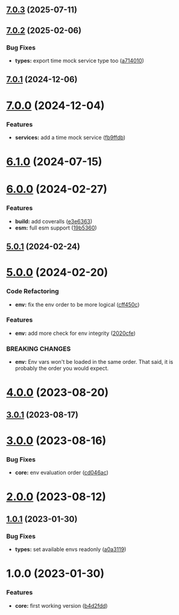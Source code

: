 ## [7.0.3](https://github.com/nfroidure/application-services/compare/v7.0.2...v7.0.3) (2025-07-11)



## [7.0.2](https://github.com/nfroidure/application-services/compare/v7.0.1...v7.0.2) (2025-02-06)


### Bug Fixes

* **types:** export time mock service type too ([a714010](https://github.com/nfroidure/application-services/commit/a714010ffc6b0d008dfb16bf6bdb6a5092b44e94))



## [7.0.1](https://github.com/nfroidure/application-services/compare/v7.0.0...v7.0.1) (2024-12-06)



# [7.0.0](https://github.com/nfroidure/application-services/compare/v6.1.0...v7.0.0) (2024-12-04)


### Features

* **services:** add a time mock service ([fb9ffdb](https://github.com/nfroidure/application-services/commit/fb9ffdbd01efbe6f24f3e31b8dbde4fe93ab4c95))



# [6.1.0](https://github.com/nfroidure/application-services/compare/v6.0.0...v6.1.0) (2024-07-15)



# [6.0.0](https://github.com/nfroidure/application-services/compare/v5.0.1...v6.0.0) (2024-02-27)


### Features

* **build:** add coveralls ([e3e6363](https://github.com/nfroidure/application-services/commit/e3e63635aa68bac950c044ac594a6af54ccbf717))
* **esm:** full esm support ([19b5360](https://github.com/nfroidure/application-services/commit/19b53601b70d0dc37287949cf5cd4979707d9c56))



## [5.0.1](https://github.com/nfroidure/application-services/compare/v5.0.0...v5.0.1) (2024-02-24)



# [5.0.0](https://github.com/nfroidure/application-services/compare/v4.0.0...v5.0.0) (2024-02-20)


### Code Refactoring

* **env:** fix the env order to be more logical ([cff450c](https://github.com/nfroidure/application-services/commit/cff450cf1e56d7b2a4d007d849778630aa82ad78))


### Features

* **env:** add more check for env integrity ([2020cfe](https://github.com/nfroidure/application-services/commit/2020cfe28e6ef692118a553573c718dc8656e2db))


### BREAKING CHANGES

* **env:** Env vars won't be loaded in the same order. That said, it is probably the order you
would expect.



# [4.0.0](https://github.com/nfroidure/application-services/compare/v3.0.1...v4.0.0) (2023-08-20)



## [3.0.1](https://github.com/nfroidure/application-services/compare/v3.0.0...v3.0.1) (2023-08-17)



# [3.0.0](https://github.com/nfroidure/application-services/compare/v2.0.0...v3.0.0) (2023-08-16)


### Bug Fixes

* **core:** env evaluation order ([cd046ac](https://github.com/nfroidure/application-services/commit/cd046ac97433a7a672f319401d5c361021d9d913))



# [2.0.0](https://github.com/nfroidure/application-services/compare/v1.0.1...v2.0.0) (2023-08-12)



## [1.0.1](https://github.com/nfroidure/application-services/compare/v1.0.0...v1.0.1) (2023-01-30)


### Bug Fixes

* **types:** set available envs readonly ([a0a3119](https://github.com/nfroidure/application-services/commit/a0a3119b1930509171cbb59438538dbe9db112b5))



# 1.0.0 (2023-01-30)


### Features

* **core:** first working version ([b4d2fdd](https://github.com/nfroidure/application-services/commit/b4d2fddd8ebfe37701e189e1a34657c9ea413e92))



